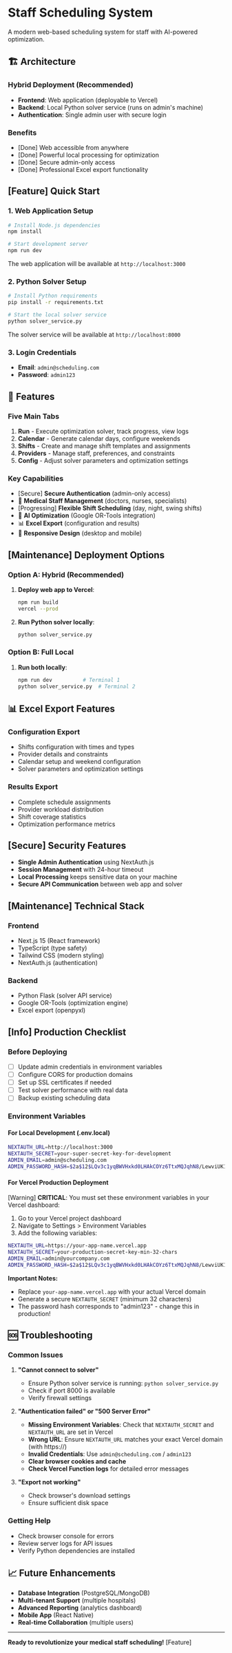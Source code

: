 # Staff Scheduling System

A modern web-based scheduling system for staff with AI-powered optimization.

## 🏗️ Architecture

### **Hybrid Deployment (Recommended)**
- **Frontend**: Web application (deployable to Vercel)
- **Backend**: Local Python solver service (runs on admin's machine)
- **Authentication**: Single admin user with secure login

### **Benefits**
- [Done] Web accessible from anywhere
- [Done] Powerful local processing for optimization
- [Done] Secure admin-only access
- [Done] Professional Excel export functionality

## [Feature] Quick Start

### **1. Web Application Setup**

```bash
# Install Node.js dependencies
npm install

# Start development server
npm run dev
```

The web application will be available at `http://localhost:3000`

### **2. Python Solver Setup**

```bash
# Install Python requirements
pip install -r requirements.txt

# Start the local solver service
python solver_service.py
```

The solver service will be available at `http://localhost:8000`

### **3. Login Credentials**

- **Email**: `admin@scheduling.com`
- **Password**: `admin123`

## 📱 Features

### **Five Main Tabs**
1. **Run** - Execute optimization solver, track progress, view logs
2. **Calendar** - Generate calendar days, configure weekends
3. **Shifts** - Create and manage shift templates and assignments
4. **Providers** - Manage staff, preferences, and constraints
5. **Config** - Adjust solver parameters and optimization settings

### **Key Capabilities**
- [Secure] **Secure Authentication** (admin-only access)
- 🏥 **Medical Staff Management** (doctors, nurses, specialists)
- [Progressing] **Flexible Shift Scheduling** (day, night, swing shifts)
- 🤖 **AI Optimization** (Google OR-Tools integration)
- 📊 **Excel Export** (configuration and results)
- 📱 **Responsive Design** (desktop and mobile)

## [Maintenance] Deployment Options

### **Option A: Hybrid (Recommended)**
1. **Deploy web app to Vercel**:
   ```bash
   npm run build
   vercel --prod
   ```

2. **Run Python solver locally**:
   ```bash
   python solver_service.py
   ```

### **Option B: Full Local**
1. **Run both locally**:
   ```bash
   npm run dev          # Terminal 1
   python solver_service.py  # Terminal 2
   ```

## 📊 Excel Export Features

### **Configuration Export**
- Shifts configuration with times and types
- Provider details and constraints
- Calendar setup and weekend configuration
- Solver parameters and optimization settings

### **Results Export**
- Complete schedule assignments
- Provider workload distribution
- Shift coverage statistics
- Optimization performance metrics

## [Secure] Security Features

- **Single Admin Authentication** using NextAuth.js
- **Session Management** with 24-hour timeout
- **Local Processing** keeps sensitive data on your machine
- **Secure API Communication** between web app and solver

## [Maintenance] Technical Stack

### **Frontend**
- Next.js 15 (React framework)
- TypeScript (type safety)
- Tailwind CSS (modern styling)
- NextAuth.js (authentication)

### **Backend**
- Python Flask (solver API service)
- Google OR-Tools (optimization engine)
- Excel export (openpyxl)

## [Info] Production Checklist

### **Before Deploying**
- [ ] Update admin credentials in environment variables
- [ ] Configure CORS for production domains
- [ ] Set up SSL certificates if needed
- [ ] Test solver performance with real data
- [ ] Backup existing scheduling data

### **Environment Variables**

#### **For Local Development (.env.local)**
```bash
NEXTAUTH_URL=http://localhost:3000
NEXTAUTH_SECRET=your-super-secret-key-for-development
ADMIN_EMAIL=admin@scheduling.com
ADMIN_PASSWORD_HASH=$2a$12$LQv3c1yqBWVHxkd0LHAkCOYz6TtxMQJqhN8/LewviUK1CXLaWhWH2
```

#### **For Vercel Production Deployment**

[Warning] **CRITICAL**: You must set these environment variables in your Vercel dashboard:

1. Go to your Vercel project dashboard
2. Navigate to Settings > Environment Variables
3. Add the following variables:

```bash
NEXTAUTH_URL=https://your-app-name.vercel.app
NEXTAUTH_SECRET=your-production-secret-key-min-32-chars
ADMIN_EMAIL=admin@yourcompany.com
ADMIN_PASSWORD_HASH=$2a$12$LQv3c1yqBWVHxkd0LHAkCOYz6TtxMQJqhN8/LewviUK1CXLaWhWH2
```

**Important Notes:**
- Replace `your-app-name.vercel.app` with your actual Vercel domain
- Generate a secure `NEXTAUTH_SECRET` (minimum 32 characters)
- The password hash corresponds to "admin123" - change this in production!

## 🆘 Troubleshooting

### **Common Issues**

1. **"Cannot connect to solver"**
   - Ensure Python solver service is running: `python solver_service.py`
   - Check if port 8000 is available
   - Verify firewall settings

2. **"Authentication failed" or "500 Server Error"**
   - **Missing Environment Variables**: Check that `NEXTAUTH_SECRET` and `NEXTAUTH_URL` are set in Vercel
   - **Wrong URL**: Ensure `NEXTAUTH_URL` matches your exact Vercel domain (with https://)
   - **Invalid Credentials**: Use `admin@scheduling.com` / `admin123`
   - **Clear browser cookies and cache**
   - **Check Vercel Function logs** for detailed error messages

3. **"Export not working"**
   - Check browser's download settings
   - Ensure sufficient disk space

### **Getting Help**
- Check browser console for errors
- Review server logs for API issues
- Verify Python dependencies are installed

## 📈 Future Enhancements

- **Database Integration** (PostgreSQL/MongoDB)
- **Multi-tenant Support** (multiple hospitals)
- **Advanced Reporting** (analytics dashboard)
- **Mobile App** (React Native)
- **Real-time Collaboration** (multiple users)

---

**Ready to revolutionize your medical staff scheduling!** [Feature]
